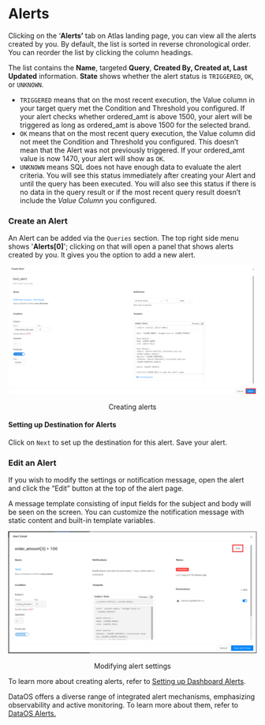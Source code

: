 # Alerts

Clicking on the ‘**Alerts’** tab on Atlas landing page, you can view all the alerts created by you. By default, the list is sorted in reverse chronological order. You can reorder the list by clicking the column headings. 

The list contains the **Name**, targeted **Query**, **Created By, Created at, Last Updated** information. **State** shows whether the alert status is `TRIGGERED`, `OK`, or `UNKNOWN`.

- `TRIGGERED` means that on the most recent execution, the Value column in your target query met the Condition and Threshold you configured. If your alert checks whether ordered_amt is above 1500, your alert will be triggered as long as ordered_amt  is above 1500 for the selected brand.
- `OK` means that on the most recent query execution, the Value column did not meet the Condition and Threshold you configured. This doesn’t mean that the Alert was not previously triggered. If your ordered_amt value is now 1470, your alert will show as `OK`.
- `UNKNOWN` means SQL does not have enough data to evaluate the alert criteria. You will see this status immediately after creating your Alert and until the query has been executed. You will also see this status if there is no data in the query result or if the most recent query result doesn’t include the *Value Column* you configured.

### **Create an Alert**

An Alert can be added via the `Queries` section. The top right side menu shows '**Alerts[0]**'; clicking on that will open a panel that shows alerts created by you. It gives you the option to add a new alert. 

![Setting up alerts](alerts/create_alert.png)
<figcaption align = "center">Creating alerts </figcaption>

#### **Setting up Destination for Alerts**

Click on `Next` to set up the destination for this alert. Save your alert.

### **Edit an Alert**

If you wish to modify the settings or notification message, open the alert and click the “Edit” button at the top of the alert page.

A message template consisting of input fields for the subject and body will be seen on the screen. You can customize the notification message with static content and built-in template variables.

![Modifying alert settings](alerts/configure_alert.png)

<figcaption align = "center">Modifying alert settings</figcaption>

To learn more about creating alerts, refer to [Setting up Dashboard Alerts](/dataos_alerts/dashboard_alerts/).

<aside class="callout">DataOS offers a diverse range of integrated alert mechanisms, emphasizing observability and active monitoring.  To learn more about them, refer to <a href="/dataos_alerts/">DataOS Alerts.</a></aside>